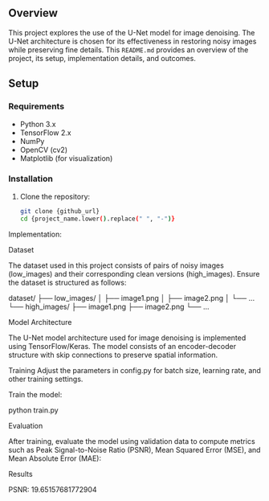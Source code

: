 

## Overview

This project explores the use of the U-Net model for image denoising. The U-Net architecture is chosen for its effectiveness in restoring noisy images while preserving fine details. This `README.md` provides an overview of the project, its setup, implementation details, and outcomes.

## Setup

### Requirements

- Python 3.x
- TensorFlow 2.x
- NumPy
- OpenCV (cv2)
- Matplotlib (for visualization)

### Installation

1. Clone the repository:

   ```bash
   git clone {github_url}
   cd {project_name.lower().replace(" ", "-")}

Implementation:

Dataset

The dataset used in this project consists of pairs of noisy images (low_images) and their corresponding clean versions (high_images). Ensure the dataset is structured as follows:

   dataset/
├── low_images/
│   ├── image1.png
│   ├── image2.png
│   └── ...
└── high_images/
    ├── image1.png
    ├── image2.png
    └── ...

Model Architecture

The U-Net model architecture used for image denoising is implemented using TensorFlow/Keras. The model consists of an encoder-decoder structure with skip connections to preserve spatial information.

Training
Adjust the parameters in config.py for batch size, learning rate, and other training settings.

Train the model:

python train.py

Evaluation

After training, evaluate the model using validation data to compute metrics such as Peak Signal-to-Noise Ratio (PSNR), Mean Squared Error (MSE), and Mean Absolute Error (MAE):

Results

PSNR: 19.65157681772904
